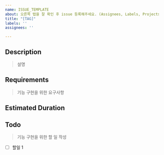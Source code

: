 ```yaml
---
name: ISSUE_TEMPLATE
about: 오른쪽 탭을 잘 확인 후 issue 등록해주세요. (Assignees, Labels, Projects)
title: "[TAG]"
labels: ''
assignees: ''

---
```


## Description
> 설명


## Requirements
> 기능 구현을 위한 요구사항


## Estimated Duration


## Todo
> 기능 구현을 위한 할 일 작성
- [ ] 할일 1
